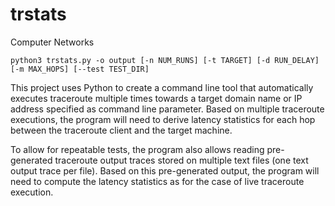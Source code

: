 # trstats
Computer Networks 

```
python3 trstats.py -o output [-n NUM_RUNS] [-t TARGET] [-d RUN_DELAY] [-m MAX_HOPS] [--test TEST_DIR]
```

This project uses Python to create a command line tool that automatically executes traceroute multiple times towards a target domain name or IP address specified as command line parameter. Based on multiple traceroute executions, the program will need to derive latency statistics for each hop between the traceroute client and the target machine.

To allow for repeatable tests, the program also allows reading pre-generated traceroute output traces stored on multiple text files (one text output trace per file). Based on this pre-generated output, the program will need to compute the latency statistics as for the case of live traceroute execution. 




